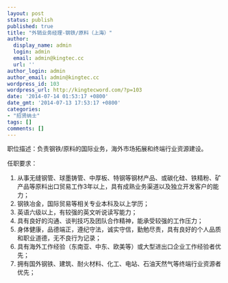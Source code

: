 ```yaml
---
layout: post
status: publish
published: true
title: "外销业务经理-钢铁/原料（上海）"
author:
  display_name: admin
  login: admin
  email: admin@kingtec.cc
  url: ''
author_login: admin
author_email: admin@kingtec.cc
wordpress_id: 103
wordpress_url: http://kingtecword.com/?p=103
date: '2014-07-14 01:53:17 +0800'
date_gmt: '2014-07-13 17:53:17 +0800'
categories:
- "招贤纳士"
tags: []
comments: []
---
```

<p>职位描述：负责钢铁/原料的国际业务，海外市场拓展和终端行业资源建设。</p>
<p>任职要求：</p>
<ol>
<li>从事无缝钢管、球墨铸管、中厚板、特钢等钢材产品、或碳化硅、铁精粉、矿产品等原料出口贸易工作3年以上，具有成熟业务渠道以及独立开发客户的能力；</li>
<li>钢铁冶金，国际贸易等相关专业本科及以上学历；</li>
<li>英语六级以上，有较强的英文听说读写能力；</li>
<li>具有良好的沟通、谈判技巧及团队合作精神，能承受较强的工作压力；</li>
<li>身体健康，品德端正，遵纪守法，诚实守信，勤勉尽责，具有良好的个人品质和职业道德，无不良行为记录；</li>
<li>具有海外工作经验（东南亚、中东、欧美等）或大型进出口企业工作经验者优先；</li>
<li>拥有国外钢铁、建筑、耐火材料、化工、电站、石油天然气等终端行业资源者优先；</li>
</ol>
